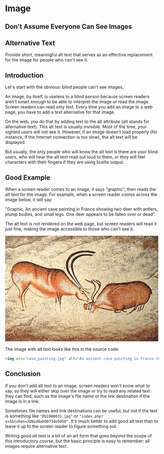 # Image

## Don't Assume Everyone Can See Images

## Alternative Text

Provide short, meaningful alt text that serves as an effective replacement for the image for people who can't see it.

## Introduction

Let's start with the obvious: blind people can't see images.

An image, by itself, is useless to a blind person because screen readers aren't smart enough to be able to interpret the image or read the image. Screen readers can read only text. Every time you add an image to a web page, you have to add a text alternative for that image.

On the web, you do that by adding text to the alt attribute (alt stands for alternative text). This alt text is usually invisible. Most of the time, your sighted users will not see it. However, if an image doesn't load properly (for instance, if the Internet connection is too slow), the alt text will be displayed.

But usually, the only people who will know the alt text is there are your blind users, who will hear the alt text read out loud to them, or they will feel characters with their fingers if they are using braille output.

## Good Example

When a screen reader comes to an image, it says "graphic", then reads the alt text for the image. For example, when a screen reader comes across the image below, it will say:

  "Graphic, An ancient cave painting in France showing two deer with antlers, plump bodies, and small legs. One deer appears to be fallen over or dead".

The alt text is not rendered on the web page, but screen readers will read it just fine, making the image accessible to those who can't see it.

![An ancient cave painting in France showing two deer with antlers, plump bodies, and small legs. One deer appears to be fallen over or dead](cave_painting.jpg)

The image with alt text looks like this in the source code:

```html
<img src="cave_painting.jpg" alt="An ancient cave painting in France showing two deer with antlers, plump bodies, and small legs. One deer appears to be fallen over or dead" width="503" height="346">
```

## Conclusion

If you don't add alt text to an image, screen readers won't know what to say, so they will either skip over the image or try to read any related text they can find, such as the image's file name or the link destination if the image is in a link.

Sometimes file names and link destinations can be useful, but not if the text is something like `"DSC800031.jpg"` or `"index.php?v=5&token=JDNid8ahOD73do5050"`. It's much better to add good alt text than to leave it up to the screen reader to figure something out.

Writing good alt text is a bit of an art form that goes beyond the scope of this introductory course, but the basic principle is easy to remember: all images require alternative text.